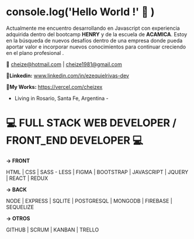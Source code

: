 # console.log('Hello World !' :wave: )
Actualmente me encuentro desarrollando en Javascript con experiencia adquirida dentro del bootcamp **HENRY** y de la escuela de **ACAMICA**. 
Estoy en la búsqueda de nuevos desafíos dentro de una empresa donde pueda aportar valor e incorporar nuevos conocimientos para continuar creciendo en el plano       profesional .

:email: cheize@hotmail.com | cheize1981@gmail.com

:link:**Linkedin:** www.linkedin.com/in/ezequielrivas-dev

:link:**My Works:** https://vercel.com/cheizex

- Living in Rosario, Santa Fe, Argentina -

# :computer: FULL STACK WEB DEVELOPER / FRONT_END DEVELOPER :computer:

**-> FRONT**

HTML | CSS | SASS - LESS | FIGMA | BOOTSTRAP | JAVASCRIPT  | JQUERY | REACT  | REDUX

**-> BACK**

NODE | EXPRESS | SQLITE | POSTGRESQL | MONGODB | FIREBASE | SEQUELIZE

**-> OTROS**

GITHUB | SCRUM | KANBAN | TRELLO 
 
